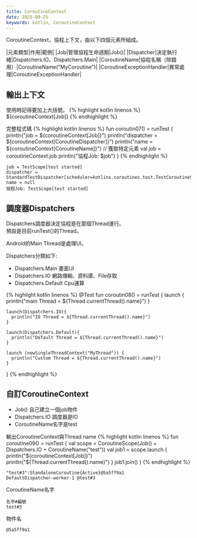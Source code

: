 ```yaml
---
title: CoroutineContext
date: 2025-09-25
keywords: kotlin, CoroutineContext
---
```

CoroutineContext，協程上下文，由以下四個元素所組成。<br>

|元素類型|作用|範例|
|Job|管理協程生命週期|Job()|
|Dispatcher|決定執行緒|Dispatchers.IO、Dispatchers.Main|
|CoroutineName|協程名稱（除錯用）|CoroutineName("MyCoroutine")|
|CoroutineExceptionHandler|異常處理|CoroutineExceptionHandler|

## 輸出上下文
使用時記得要加上大括號。
{% highlight kotlin linenos %}
${coroutineContext[Job]}
{% endhighlight %}

完整程式碼
{% highlight kotlin linenos %}
fun coroutin07() = runTest {
  println("job = ${coroutineContext[Job]}")
  println("dispatcher = ${coroutineContext[CoroutineDispatcher]}")
  println("name = ${coroutineContext[CoroutineName]}")
  // 獲取特定元素
  val job = coroutineContext.job
  println("協程Job: $job")
}
{% endhighlight %}
```
job = TestScope[test started]
dispatcher = StandardTestDispatcher[scheduler=kotlinx.coroutines.test.TestCoroutineScheduler@1b7c473a]
name = null
協程Job: TestScope[test started]
```

## 調度器Dispatchers
Dispatchers調度器決定協程是在那個Thread運行。<br>
預設是目前runTest{}的Thread。<br>

Android的Main Thread是處理UI。<br>

Dispatchers分類如下:<br>
- Dispatchers.Main 畫面UI
- Dispatchers.IO 網路傳輸、資料庫、File存取
- Dispatchers.Default Cpu運算

{% highlight kotlin linenos %}
  @Test
  fun coroutin08() = runTest {
    launch {
      println("main Thread = ${Thread.currentThread().name}")
    }

    launch(Dispatchers.IO){
      println("IO Thread = ${Thread.currentThread().name}")
    }

    launch(Dispatchers.Default){
      println("Default Thread = ${Thread.currentThread().name}")
    }

    launch (newSingleThreadContext("MyThread")) {
      println("Custom Thread = ${Thread.currentThread().name}")
    }
  }
{% endhighlight %}

## 自訂CoroutineContext
- Job() 自己建立一個job物件
- Dispatchers.IO 調度器是IO
- CoroutineName名字是test

輸出CoroutineContext與Thread name
{% highlight kotlin linenos %}
fun coroutine09() = runTest {
  val scope = CoroutineScope(Job() + Dispatchers.IO
      + CoroutineName("test"))
  val job1 = scope.launch {
    println("${coroutineContext[Job]}")
    println("${Thread.currentThread().name}")
  }
  job1.join()
}
{% endhighlight %}
```
"test#3":StandaloneCoroutine{Active}@5a5ff9a1
DefaultDispatcher-worker-1 @test#3
```

CoroutineName名字
```
名字#編號
test#3
```

物件名
```
@5a5ff9a1
```